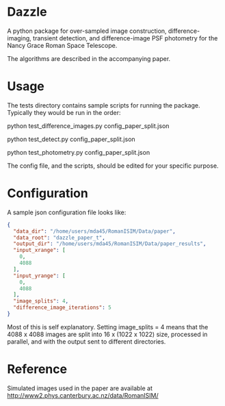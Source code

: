 # Dazzle

A python package for over-sampled image construction, difference-imaging, transient detection, and difference-image PSF
photometry for the Nancy Grace Roman Space Telescope.

The algorithms are described in the accompanying paper.

# Usage

The tests directory contains sample scripts for running the package. Typically they would be run in the order:

python test_difference_images.py config_paper_split.json

python test_detect.py config_paper_split.json

python test_photometry.py config_paper_split.json

The config file, and the scripts, should be edited for your specific purpose.

# Configuration

A sample json configuration file looks like:

```json
{
  "data_dir": "/home/users/mda45/RomanISIM/Data/paper",
  "data_root": "dazzle_paper_t",
  "output_dir": "/home/users/mda45/RomanISIM/Data/paper_results",
  "input_xrange": [
    0,
    4088
  ],
  "input_yrange": [
    0,
    4088
  ],
  "image_splits": 4,
  "difference_image_iterations": 5
}
```

Most of this is self explanatory. Setting image_splits = 4 means 
that the 4088 x 4088 images are split into 16 x (1022 x 1022)
size, processed in parallel, and with the output sent to different 
directories.

# Reference


Simulated images used in the paper are available at http://www2.phys.canterbury.ac.nz/data/RomanISIM/


